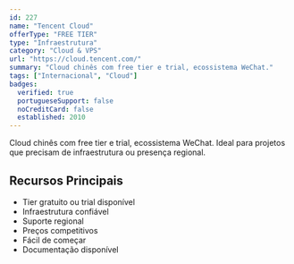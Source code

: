 ```yaml
---
id: 227
name: "Tencent Cloud"
offerType: "FREE TIER"
type: "Infraestrutura"
category: "Cloud & VPS"
url: "https://cloud.tencent.com/"
summary: "Cloud chinês com free tier e trial, ecossistema WeChat."
tags: ["Internacional", "Cloud"]
badges:
  verified: true
  portugueseSupport: false
  noCreditCard: false
  established: 2010
---
```


Cloud chinês com free tier e trial, ecossistema WeChat. Ideal para projetos que precisam de infraestrutura ou presença regional.

## Recursos Principais

- Tier gratuito ou trial disponível
- Infraestrutura confiável
- Suporte regional
- Preços competitivos
- Fácil de começar
- Documentação disponível
